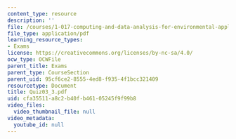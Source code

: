 ```yaml
---
content_type: resource
description: ''
file: /courses/1-017-computing-and-data-analysis-for-environmental-applications-fall-2003/cfa35511a8c2b40fb46105245f9f99b8_Quiz03_3.pdf
file_type: application/pdf
learning_resource_types:
- Exams
license: https://creativecommons.org/licenses/by-nc-sa/4.0/
ocw_type: OCWFile
parent_title: Exams
parent_type: CourseSection
parent_uid: 95cf6ce2-8555-4ed8-f935-4f1bcc321409
resourcetype: Document
title: Quiz03_3.pdf
uid: cfa35511-a8c2-b40f-b461-05245f9f99b8
video_files:
  video_thumbnail_file: null
video_metadata:
  youtube_id: null
---
```

